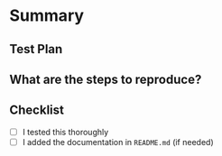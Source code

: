 <!-- Thanks for submitting a pull request! We appreciate you spending the time to work on these changes. Please follow the template so that the reviewers can easily understand what the code changes affect -->

# Summary

<!--
Explain the **motivation** for making this change: here are some points to help you:

* What issues does the pull request solve? Please tag them so that they will get automatically closed once the PR is merged
* What is the feature? (if applicable)
* How did you implement the solution?
* What areas of the website does it impact?
-->

## Test Plan

<!-- Demonstrate the code is solid. Example: The exact commands you ran and their output, screenshots / videos if the pull request changes UI. -->

## What are the steps to reproduce?

## Checklist

<!-- Check completed item, when applicable, via: [X] -->

- [ ] I tested this thoroughly
- [ ] I added the documentation in `README.md` (if needed)
